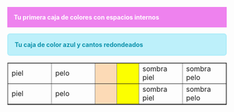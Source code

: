 <p style="background:violet; color:white; font-weight:bold; padding:15px;">Tu primera caja de colores con espacios internos</p>


<p style="background: #bdf0fa; color: #0c92ac; font-weight: bold; padding: 15px; border: 2px solid #abecf9; border-radius: 6px;">Tu caja de color azul y cantos redondeados</p>

<table border="1" cellpadding="0" cellspacing="0" width="50%">
<tr>
<td width="20%"> piel </td>
<td width="20%">pelo</td>
<td width="10%" bgcolor="#fcdab6"></td>
<td width="10%" bgcolor="#fcff00"></td>
<td width="20%"> sombra piel </td>
<td width="20%" >sombra pelo </td>
</tr>
<tr>
<td width="20%"> piel </td>
<td width="20%">pelo</td>
<td width="10%" bgcolor="#fcdab6"></td>
<td width="10%" bgcolor="#fcff00"></td>
<td width="20%"> sombra piel </td>
<td width="20%" >sombra pelo </td>
</tr>
</table>

